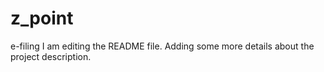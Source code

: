 # z_point
e-filing
I am editing the README file. Adding some more details about the project description.
